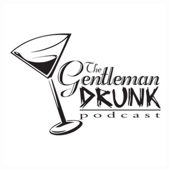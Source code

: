 ![the Gentlemen Drunk](https://raw.githubusercontent.com/charleswolfe/GentDrunk/master/gentdrunk512.jpg)

